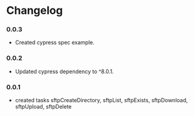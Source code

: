 # Changelog

### 0.0.3

-   Created cypress spec example.

### 0.0.2

-   Updated cypress dependency to ^8.0.1.

### 0.0.1

-   created tasks sftpCreateDirectory, sftpList, sftpExists, sftpDownload, sftpUpload, sftpDelete
